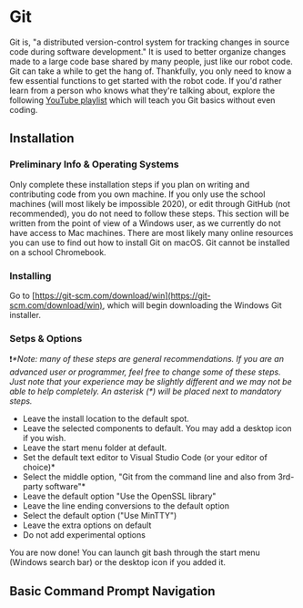 # Git

Git is, "a distributed version-control system for tracking changes in source code during software development." It is used to better organize changes made to a large code base shared by many people, just like our robot code.
Git can take a while to get the hang of. Thankfully, you only need to know a few essential functions to get started with the robot code. If you'd rather learn from a person who knows what they're talking about, explore the following [YouTube playlist](https://www.youtube.com/playlist?list=PLRqwX-V7Uu6ZF9C0YMKuns9sLDzK6zoiV) which will teach you Git basics without even coding.

## Installation

### Preliminary Info & Operating Systems
Only complete these installation steps if you plan on writing and contributing code from you own machine. If you only use the school machines (will most likely be impossible 2020), or edit through GitHub (not recommended), you do not need to follow these steps.
This section will be written from the point of view of a Windows user, as we currently do not have access to Mac machines. There are most likely many online resources you can use to find out how to install Git on macOS. Git cannot be installed on a school Chromebook.

### Installing
Go to [https://git-scm.com/download/win](https://git-scm.com/download/win), which will begin downloading the Windows Git installer.

### Setps & Options
❗*\*Note: many of these steps are general recommendations. If you are an advanced user or programmer, feel free to change some of these steps. Just note that your experience may be slightly different and we may not be able to help completely. An asterisk (\*) will be placed next to mandatory steps.*

- Leave the install location to the default spot.
- Leave the selected components to default. You may add a desktop icon if you wish.
- Leave the start menu folder at default.
- Set the default text editor to Visual Studio Code (or your editor of choice)*
- Select the middle option, "Git from the command line and also from 3rd-party software"*
- Leave the default option "Use the OpenSSL library"
- Leave the line ending conversions to the default option
- Select the default option ("Use MinTTY")
- Leave the extra options on default
- Do not add experimental options

You are now done! You can launch git bash through the start menu (Windows search bar) or the desktop icon if you added it.

## Basic Command Prompt Navigation